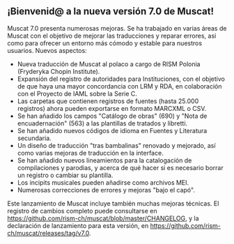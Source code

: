 ## ¡Bienvenid@ a la nueva versión 7.0 de Muscat!

Muscat 7.0 presenta numerosas mejoras. Se ha trabajado en varias áreas de Muscat con el objetivo de mejorar las traducciones y reparar errores, así como para ofrecer un entorno más cómodo y estable para nuestros usuarios. Nuevos aspectos:

* Nueva traducción de Muscat al polaco a cargo de RISM Polonia (Fryderyka Chopin Institute).
* Expansión del registro de autoridades para Instituciones, con el objetivo de que haya una mayor concordancia con LRM y RDA, en colaboración con el Proyecto de IAML sobre la Serie C.
* Las carpetas que contienen registros de fuentes (hasta 25.000 registros) ahora pueden exportarse en formato MARCXML o CSV.
* Se han añadido los campos "Catálogo de obras" (690) y "Nota de encuadernación" (563) a las plantillas de tratados y libretti.
* Se han añadido nuevos códigos de idioma en Fuentes y Literatura secundaria.
* Un diseño de traducción "tras bambalinas" renovado y mejorado, así como varias mejoras de traducción en la interface.
* Se han añadido nuevos lineamientos para la catalogación de compilaciones y parodias, y acerca de qué hacer si es necesario borrar un registro o cambiar su plantilla.
* Los incipits musicales pueden añadirse como archivos MEI.
* Numerosas correcciones de errores y mejoras "bajo el capó".

Este lanzamiento de Muscat incluye también muchas mejoras técnicas. El registro de cambios completo puede consultarse en https://github.com/rism-ch/muscat/blob/master/CHANGELOG, y la declaración de lanzamiento para esta versión, en https://github.com/rism-ch/muscat/releases/tag/v7.0.